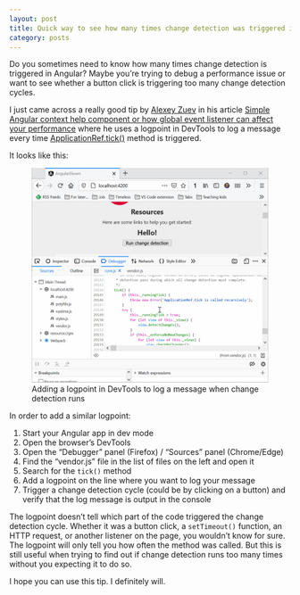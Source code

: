 ```yaml
---
layout: post
title: Quick way to see how many times change detection was triggered in Angular
category: posts
---
```


Do you sometimes need to know how many times change detection is triggered in Angular? Maybe you’re trying to debug a performance issue or want to see whether a button click is triggering too many change detection cycles.

I just came across a really good tip by [Alexey Zuev](https://twitter.com/yurzui) in his article [Simple Angular context help component or how global event listener can affect your performance](https://indepth.dev/posts/1410/simple-angular-context-help-component-or-how-global-event-listener-can-affect-your-performance) where he uses a logpoint in DevTools to log a message every time [ApplicationRef.tick()](https://angular.io/api/core/ApplicationRef#tick) method is triggered.

It looks like this:

<figure>
  <img src="/assets/img/2021/01/18/adding-a-logpoint-to-inspect-change-detection-in-angular.gif" alt="">
  <figcaption>Adding a logpoint in DevTools to log a message when change detection runs</figcaption>
</figure>

In order to add a similar logpoint:

1. Start your Angular app in dev mode
1. Open the browser’s DevTools
1. Open the “Debugger” panel (Firefox) / “Sources” panel (Chrome/Edge)
1. Find the “vendor.js” file in the list of files on the left and open it
1. Search for the `tick()` method
1. Add a logpoint on the line where you want to log your message
1. Trigger a change detection cycle (could be by clicking on a button) and verify that the log message is output in the console

The logpoint doesn’t tell which part of the code triggered the change detection cycle. Whether it was a button click, a `setTimeout()` function, an HTTP request, or another listener on the page, you wouldn’t know for sure. The logpoint will only tell you how often the method was called. But this is still useful when trying to find out if change detection runs too many times without you expecting it to do so.

I hope you can use this tip. I definitely will.